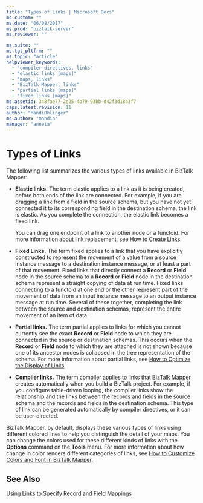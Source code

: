 ```yaml
---
title: "Types of Links | Microsoft Docs"
ms.custom: ""
ms.date: "06/08/2017"
ms.prod: "biztalk-server"
ms.reviewer: ""

ms.suite: ""
ms.tgt_pltfrm: ""
ms.topic: "article"
helpviewer_keywords: 
  - "compiler directives, links"
  - "elastic links [maps]"
  - "maps, links"
  - "BizTalk Mapper, links"
  - "partial links [maps]"
  - "fixed links [maps]"
ms.assetid: 348fae77-2e25-4b79-93bb-d42f3d18a3f7
caps.latest.revision: 11
author: "MandiOhlinger"
ms.author: "mandia"
manager: "anneta"
---
```

# Types of Links
The following list summarizes the various types of links available in BizTalk Mapper:  
  
-   **Elastic links.** The term elastic applies to a link as it is being created, before both ends of the link are connected. For example, if you are dragging a link from a field in the source schema, but you have not yet connected it to its corresponding field in the destination schema, the link is elastic. As you complete the connection, the elastic link becomes a fixed link.  
  
     You can drag one endpoint of a link to another node or a functoid. For more information about link replacement, see [How to Create Links](../core/how-to-create-links.md).  
  
-   **Fixed Links.** The term fixed applies to a link that you have explicitly constructed to represent the movement of a value from a source instance message to a destination instance message, or at least a part of that movement. Fixed links that directly connect a **Record** or **Field** node in the source schema to a **Record** or **Field** node in the destination schema represent a straight copying of data at run time. Fixed links connecting to a functoid at one end or the other represent part of the movement of data from an input instance message to an output instance message at run time. Several of these together, completing the link between the source and destination schemas, represent the entire movement of an item of data.  
  
-   **Partial links.** The term partial applies to links for which you cannot currently see the exact **Record** or **Field** node to which they are connected in the source or destination schemas. This occurs when the **Record** or **Field** node to which they are attached is not shown because one of its ancestor nodes is collapsed in the tree representation of the schema. For more information about partial links, see [How to Optimize the Display of Links](../core/how-to-optimize-the-display-of-links.md).  
  
-   **Compiler links.** The term compiler applies to links that BizTalk Mapper creates automatically when you build a BizTalk project. For example, if you configure table-driven looping, the compiler links show the relationship and the links between the records and fields in the source schema and the records and fields in the destination schema. This type of link can be generated automatically by compiler directives, or it can be user-directed.  
  
 BizTalk Mapper, by default, displays these various types of links using different colored lines to help you distinguish the detail of your maps. You can change the colors used for these different kinds of links with the **Options** command on the **Tools** menu. For more information about how change in color renders different categories of links, see [How to Customize Colors and Font in BizTalk Mapper](../core/how-to-customize-colors-and-font-in-biztalk-mapper.md).  
  
## See Also  
 [Using Links to Specify Record and Field Mappings](../core/using-links-to-specify-record-and-field-mappings.md)